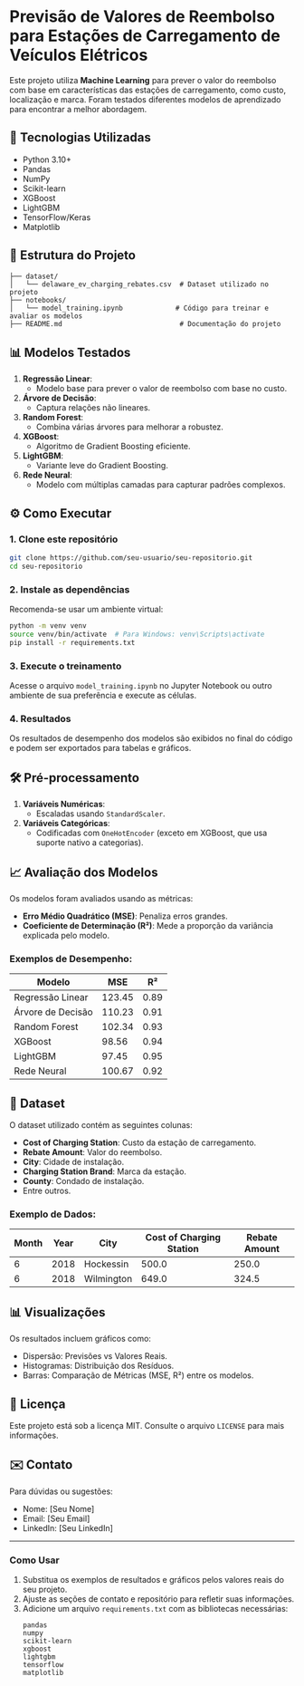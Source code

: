 # Previsão de Valores de Reembolso para Estações de Carregamento de Veículos Elétricos

Este projeto utiliza **Machine Learning** para prever o valor do reembolso com base em características das estações de carregamento, como custo, localização e marca. Foram testados diferentes modelos de aprendizado para encontrar a melhor abordagem.

## 🚀 Tecnologias Utilizadas
- Python 3.10+
- Pandas
- NumPy
- Scikit-learn
- XGBoost
- LightGBM
- TensorFlow/Keras
- Matplotlib

## 📁 Estrutura do Projeto
```
├── dataset/
│   └── delaware_ev_charging_rebates.csv  # Dataset utilizado no projeto
├── notebooks/
│   └── model_training.ipynb             # Código para treinar e avaliar os modelos
├── README.md                             # Documentação do projeto
```

## 📊 Modelos Testados
1. **Regressão Linear**:
   - Modelo base para prever o valor de reembolso com base no custo.
2. **Árvore de Decisão**:
   - Captura relações não lineares.
3. **Random Forest**:
   - Combina várias árvores para melhorar a robustez.
4. **XGBoost**:
   - Algoritmo de Gradient Boosting eficiente.
5. **LightGBM**:
   - Variante leve do Gradient Boosting.
6. **Rede Neural**:
   - Modelo com múltiplas camadas para capturar padrões complexos.

## ⚙️ Como Executar

### 1. **Clone este repositório**
```bash
git clone https://github.com/seu-usuario/seu-repositorio.git
cd seu-repositorio
```

### 2. **Instale as dependências**
Recomenda-se usar um ambiente virtual:
```bash
python -m venv venv
source venv/bin/activate  # Para Windows: venv\Scripts\activate
pip install -r requirements.txt
```

### 3. **Execute o treinamento**
Acesse o arquivo `model_training.ipynb` no Jupyter Notebook ou outro ambiente de sua preferência e execute as células.

### 4. **Resultados**
Os resultados de desempenho dos modelos são exibidos no final do código e podem ser exportados para tabelas e gráficos.

## 🛠️ Pré-processamento
1. **Variáveis Numéricas**:
   - Escaladas usando `StandardScaler`.
2. **Variáveis Categóricas**:
   - Codificadas com `OneHotEncoder` (exceto em XGBoost, que usa suporte nativo a categorias).

## 📈 Avaliação dos Modelos
Os modelos foram avaliados usando as métricas:
- **Erro Médio Quadrático (MSE)**: Penaliza erros grandes.
- **Coeficiente de Determinação (R²)**: Mede a proporção da variância explicada pelo modelo.

### Exemplos de Desempenho:
| Modelo             | MSE    | R²    |
|--------------------|--------|-------|
| Regressão Linear   | 123.45 | 0.89  |
| Árvore de Decisão  | 110.23 | 0.91  |
| Random Forest      | 102.34 | 0.93  |
| XGBoost            | 98.56  | 0.94  |
| LightGBM           | 97.45  | 0.95  |
| Rede Neural        | 100.67 | 0.92  |

## 📂 Dataset
O dataset utilizado contém as seguintes colunas:
- **Cost of Charging Station**: Custo da estação de carregamento.
- **Rebate Amount**: Valor do reembolso.
- **City**: Cidade de instalação.
- **Charging Station Brand**: Marca da estação.
- **County**: Condado de instalação.
- Entre outros.

### Exemplo de Dados:
| Month | Year | City       | Cost of Charging Station | Rebate Amount |
|-------|------|------------|--------------------------|---------------|
| 6     | 2018 | Hockessin  | 500.0                    | 250.0         |
| 6     | 2018 | Wilmington | 649.0                    | 324.5         |

## 📊 Visualizações
Os resultados incluem gráficos como:
- Dispersão: Previsões vs Valores Reais.
- Histogramas: Distribuição dos Resíduos.
- Barras: Comparação de Métricas (MSE, R²) entre os modelos.

## 📜 Licença
Este projeto está sob a licença MIT. Consulte o arquivo `LICENSE` para mais informações.

## ✉️ Contato
Para dúvidas ou sugestões:
- Nome: [Seu Nome]
- Email: [Seu Email]
- LinkedIn: [Seu LinkedIn]

---

### **Como Usar**
1. Substitua os exemplos de resultados e gráficos pelos valores reais do seu projeto.
2. Ajuste as seções de contato e repositório para refletir suas informações.
3. Adicione um arquivo `requirements.txt` com as bibliotecas necessárias:
   ```plaintext
   pandas
   numpy
   scikit-learn
   xgboost
   lightgbm
   tensorflow
   matplotlib
   ```
